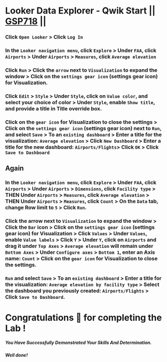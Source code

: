 # Looker Data Explorer - Qwik Start || [GSP718](https://www.cloudskillsboost.google/course_templates/647/labs/461641) ||

### Click `Open Looker` > Click `Log In` 

### In the `Looker navigation menu`, click `Explore` > Under `FAA`, click `Airports` > Under `Airports` > `Measures`, click `Average elevation` 

### Click `Run` > Click the `arrow` next to `Visualization` to expand the window > Click on the `settings gear icon` (settings gear icon) for Visualization.

### Click `Edit` > `Style` > Under `Style`, click on `Value color`, and select your choice of color > Under `Style`, enable `Show title`, and provide a title in Title override box.

### Click on the `gear icon` for Visualization to close the settings > Click on the `settings gear icon` (settings gear icon) next to `Run`, and select `Save` > To an `existing dashboard` > Enter a title for the visualization: `Average elevation` > Click `New Dashboard` > Enter a title for the new dashboard: `Airports/Flights`> Click `OK` > Click `Save to Dashboard`

## Again 

### In the `Looker navigation menu`, click `Explore` > Under `FAA`, click `Airports` > Under `Airports` > `Dimensions`, click `Facility type` > THEN  Under `Airports` > `Measures`, click `Average elevation` > THEN  Under `Airports` > `Measures`, click `Count` > On the `Data` tab, change Row limit to `5` > Click `Run`.

### Click the arrow next to `Visualization` to expand the window > Click the `Bar` icon > Click on the `settings gear icon` (settings gear icon) for Visualization > Click `Values` > Under `Values`, enable `Value labels` > Click `Y` > Under `Y`, click on `Airports` and drag it under `Top Axes` > `Average elevation` will remain under `Bottom Axes` > Under `Configure axes` > `Bottom 1`, enter an Axis name: `Count` > Click on the `gear icon` for Visualization to close the settings.

### `Run` and select `Save` > To an `existing dashboard` > Enter a title for the visualization: `Average elevation by facility type` > Select the dashboard you previously created: `Airports/Flights` > Click `Save to Dashboard`.


# Congratulations 🎉 for completing the Lab !

##### *You Have Successfully Demonstrated Your Skills And Determination.*

#### *Well done!*
